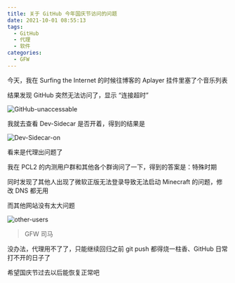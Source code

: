 ```yaml
---
title: 关于 GitHub 今年国庆节访问的问题
date: 2021-10-01 08:55:13
tags:
  - GitHub
  - 代理
  - 软件
categories:
  - GFW
---
```

今天，我在 Surfing the Internet 的时候往博客的 Aplayer 挂件里塞了个音乐列表

结果发现 GitHub 突然无法访问了，显示 “连接超时”

![GitHub-unaccessable](https://cdn.jsdelivr.net/gh/Big-Cake-jpg/Image_For_My_Blog/about-github-access/connection-timeout.png)

我就去查看 Dev-Sidecar 是否开着，得到的结果是

![Dev-Sidecar-on](https://cdn.jsdelivr.net/gh/Big-Cake-jpg/Image_For_My_Blog/about-github-access/dev-sidecar-on.png)

看来是代理出问题了

我在 PCL2 的内测用户群和其他各个群询问了一下，得到的答案是：特殊时期

同时发现了其他人出现了微软正版无法登录导致无法启动 Minecraft 的问题，修改 DNS 都无用

而其他网站没有太大问题

![other-users](https://cdn.jsdelivr.net/gh/Big-Cake-jpg/Image_For_My_Blog/about-github-access/other-people.png)

>GFW 司马

没办法，代理用不了了，只能继续回归之前 git push 都得烧一柱香、GitHub 日常打不开的日子了

希望国庆节过去以后能恢复正常吧